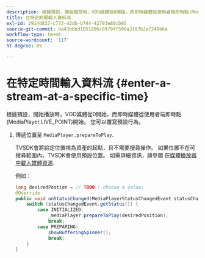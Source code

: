 ```yaml
---
description: 根據預設，開始播放時，VOD媒體從0開始，而即時媒體從使用者端即時點(MediaPlayer.LIVE_POINT)開始。 您可以覆寫預設行為。
title: 在特定時間輸入資料流
exl-id: 2914d837-c773-42db-b744-42793e80cb95
source-git-commit: be43bbbd1051886c8979ff590a3197b2a7249b6a
workflow-type: tm+mt
source-wordcount: '117'
ht-degree: 0%

---
```


# 在特定時間輸入資料流 {#enter-a-stream-at-a-specific-time}

根據預設，開始播放時，VOD媒體從0開始，而即時媒體從使用者端即時點(MediaPlayer.LIVE_POINT)開始。 您可以覆寫預設行為。

1. 傳遞位置至 `MediaPlayer.prepareToPlay`.

   TVSDK會將給定位置視為資產的起點，且不需要搜尋操作。 如果位置不在可搜尋範圍內，TVSDK會使用預設位置。 如需詳細資訊，請參閱 [在媒體播放器中載入媒體資源](../../../tvsdk-2.7-for-android/content-playback-options/mediaplayer-initialize-for-video/t-psdk-android-2.7-media-resource-load.md).

   例如：

   ```java
   long desiredPostion = // TODO : choose a value; 
   @Override 
   public void onStatusChanged(MediaPlayerStatusChangedEvent statusChangedEvent) {   
       switch (statusChangedEvent.getStatus()) { 
           case INITIALIZED: 
               _mediaPlayer.prepareToPlay(desiredPosition); 
               break; 
           case PREPARING: 
               showBufferingSpinner(); 
               break; 
       } 
   }
   ```
